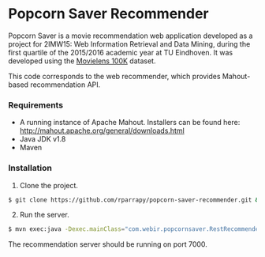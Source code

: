 # Popcorn Saver Recommender

Popcorn Saver is a movie recommendation web application developed as a project for 2IMW15: Web Information Retrieval and Data Mining, during the first quartile of the 2015/2016 academic year at TU Eindhoven. It was developed using the [Movielens 100K](http://grouplens.org/datasets/movielens/) dataset.

This code corresponds to the web recommender, which provides Mahout-based recommendation API.

### Requirements
* A running instance of Apache Mahout. Installers can be found here: http://mahout.apache.org/general/downloads.html
* Java JDK v1.8
* Maven
### Installation
1. Clone the project.
```sh
$ git clone https://github.com/rparrapy/popcorn-saver-recommender.git && cd popcorn-saver-recommender
```
2. Run the server.
```sh
$ mvn exec:java -Dexec.mainClass="com.webir.popcornsaver.RestRecommender"
```

The recommendation server should be running on port 7000.